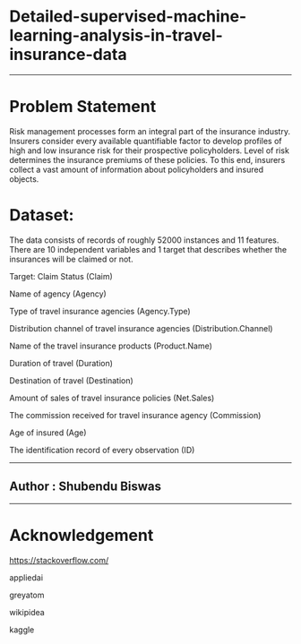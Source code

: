 # Detailed-supervised-machine-learning-analysis-in-travel-insurance-data

---
# Problem Statement

Risk management processes form an integral part of the insurance industry. Insurers consider every available quantifiable factor to develop profiles of high and low insurance risk for their prospective policyholders. 
Level of risk determines the insurance premiums of these policies. To this end, insurers collect a vast amount of information about policyholders and insured objects. 

# Dataset: 

The data consists of records of roughly 52000 instances and 11 features. 
There are 10 independent variables and 1 target that describes whether the insurances will be claimed or not.

Target: Claim Status (Claim)

Name of agency (Agency)

Type of travel insurance agencies (Agency.Type)

Distribution channel of travel insurance agencies (Distribution.Channel)

Name of the travel insurance products (Product.Name)

Duration of travel (Duration)

Destination of travel (Destination)

Amount of sales of travel insurance policies (Net.Sales)

The commission received for travel insurance agency (Commission)

Age of insured (Age)

The identification record of every observation (ID)


---
## Author : Shubendu Biswas

---
# Acknowledgement
https://stackoverflow.com/

appliedai

greyatom

wikipidea

kaggle
